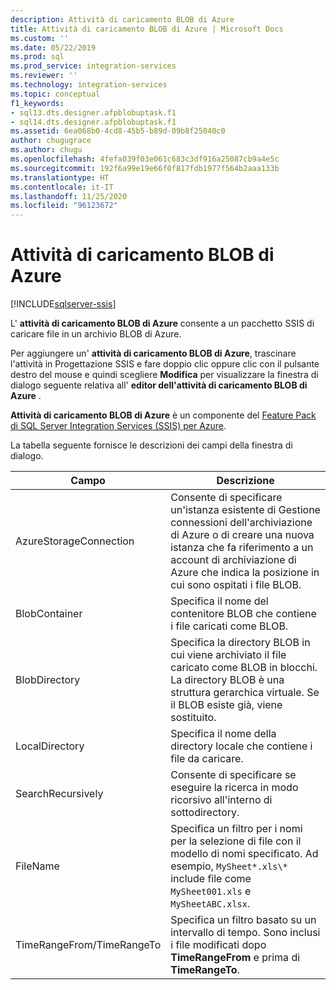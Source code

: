 ```yaml
---
description: Attività di caricamento BLOB di Azure
title: Attività di caricamento BLOB di Azure | Microsoft Docs
ms.custom: ''
ms.date: 05/22/2019
ms.prod: sql
ms.prod_service: integration-services
ms.reviewer: ''
ms.technology: integration-services
ms.topic: conceptual
f1_keywords:
- sql13.dts.designer.afpblobuptask.f1
- sql14.dts.designer.afpblobuptask.f1
ms.assetid: 6ea068b0-4cd8-45b5-b89d-09b8f25040c0
author: chugugrace
ms.author: chugu
ms.openlocfilehash: 4fefa039f03e061c683c3df916a25087cb9a4e5c
ms.sourcegitcommit: 192f6a99e19e66f0f817fdb1977f564b2aaa133b
ms.translationtype: HT
ms.contentlocale: it-IT
ms.lasthandoff: 11/25/2020
ms.locfileid: "96123672"
---
```

# <a name="azure-blob-upload-task"></a>Attività di caricamento BLOB di Azure

[!INCLUDE[sqlserver-ssis](../../includes/applies-to-version/sqlserver-ssis.md)]


L' **attività di caricamento BLOB di Azure** consente a un pacchetto SSIS di caricare file in un archivio BLOB di Azure.
    
Per aggiungere un' **attività di caricamento BLOB di Azure**, trascinare l'attività in Progettazione SSIS e fare doppio clic oppure clic con il pulsante destro del mouse e quindi scegliere **Modifica** per visualizzare la finestra di dialogo seguente relativa all' **editor dell'attività di caricamento BLOB di Azure** .  
  
 **Attività di caricamento BLOB di Azure** è un componente del [Feature Pack di SQL Server Integration Services (SSIS) per Azure](../../integration-services/azure-feature-pack-for-integration-services-ssis.md).
  
 La tabella seguente fornisce le descrizioni dei campi della finestra di dialogo.  

|**Campo**|**Descrizione**|  
|---|---|  
|AzureStorageConnection|Consente di specificare un'istanza esistente di Gestione connessioni dell'archiviazione di Azure o di creare una nuova istanza che fa riferimento a un account di archiviazione di Azure che indica la posizione in cui sono ospitati i file BLOB.|  
|BlobContainer|Specifica il nome del contenitore BLOB che contiene i file caricati come BLOB.|  
|BlobDirectory|Specifica la directory BLOB in cui viene archiviato il file caricato come BLOB in blocchi. La directory BLOB è una struttura gerarchica virtuale. Se il BLOB esiste già, viene sostituito.|  
|LocalDirectory|Specifica il nome della directory locale che contiene i file da caricare.|  
|SearchRecursively|Consente di specificare se eseguire la ricerca in modo ricorsivo all'interno di sottodirectory.|  
|FileName|Specifica un filtro per i nomi per la selezione di file con il modello di nomi specificato. Ad esempio, `MySheet*.xls\*` include file come `MySheet001.xls` e `MySheetABC.xlsx`.|  
|TimeRangeFrom/TimeRangeTo|Specifica un filtro basato su un intervallo di tempo. Sono inclusi i file modificati dopo **TimeRangeFrom** e prima di **TimeRangeTo**.|  
